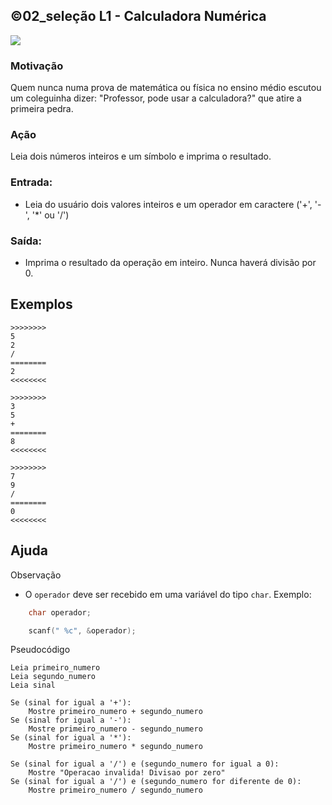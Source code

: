 ## ©02_seleção L1 - Calculadora Numérica


![](__capa.jpg)

### Motivação

Quem nunca numa prova de matemática ou física no ensino médio escutou um coleguinha dizer: "Professor, pode usar a calculadora?" que atire a primeira pedra.

### Ação

Leia dois números inteiros e um símbolo e imprima o resultado.

### Entrada:

* Leia do usuário dois valores inteiros e um operador em caractere ('+', '-', '\*' ou '/')

### Saída:

* Imprima o resultado da operação em inteiro. Nunca haverá divisão por 0.

## Exemplos
```
>>>>>>>>
5
2
/
========
2
<<<<<<<<

>>>>>>>>
3
5
+
========
8
<<<<<<<<

>>>>>>>>
7
9
/
========
0
<<<<<<<<
```

## Ajuda

Observação
* O `operador` deve ser recebido em uma variável do tipo `char`. Exemplo:
  
```c
    char operador;

    scanf(" %c", &operador);
```

Pseudocódigo
```
Leia primeiro_numero
Leia segundo_numero
Leia sinal

Se (sinal for igual a '+'):
    Mostre primeiro_numero + segundo_numero
Se (sinal for igual a '-'):
    Mostre primeiro_numero - segundo_numero
Se (sinal for igual a '*'):
    Mostre primeiro_numero * segundo_numero

Se (sinal for igual a '/') e (segundo_numero for igual a 0):
    Mostre "Operacao invalida! Divisao por zero"
Se (sinal for igual a '/') e (segundo_numero for diferente de 0):
    Mostre primeiro_numero / segundo_numero         
```



